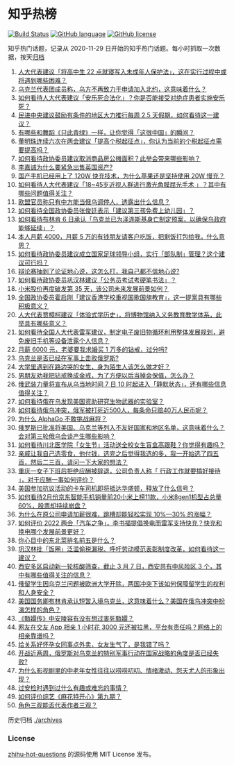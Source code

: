 # 知乎热榜
[![Build Status](https://github.com/ToWeLong/zhihu-hot-questions/workflows/CI/badge.svg)](https://github.com/ToWeLong/zhihu-hot-questions/actions)
[![GitHub language](https://img.shields.io/badge/language-golang-orange.svg)](https://golang.org/)
[![GitHub license](https://img.shields.io/github/license/ToWeLong/zhihu-hot-questions)](https://github.com/ToWeLong/zhihu-hot-questions/blob/main/LICENSE)

知乎热门话题，记录从 2020-11-29 日开始的知乎热门话题。每小时抓取一次数据，按天[归档](./archives)

<!-- BEGIN -->

1. [人大代表建议「将高中生 22 点就寝写入未成年人保护法」，这在实行过程中或将遇到哪些困难？](https://www.zhihu.com/question/520531726)
1. [乌克兰代表团成员称，乌方不再致力于申请加入北约，这意味着什么？](https://www.zhihu.com/question/520495251)
1. [如何看待人大代表建议「安乐死合法化」？你是否能接受对绝症患者实施安乐死？](https://www.zhihu.com/question/520587102)
1. [民进中央建议鼓励有条件的地区大力推行每周 2.5 天假期，如何看待这一建议？](https://www.zhihu.com/question/520499614)
1. [有哪些和舞蹈《只此青绿》一样，让你觉得「这很中国」的瞬间？](https://www.zhihu.com/question/519663946)
1. [董明珠连续六次在两会建议「提高个税起征点」，你认为当前的个税起征点需要提高吗？](https://www.zhihu.com/question/520206917)
1. [如何看待政协委员建议取消商品房公摊面积？此举会带来哪些影响？](https://www.zhihu.com/question/520516840)
1. [李嘉诚为什么要紧急出售英国资产?](https://www.zhihu.com/question/520121203)
1. [国产手机已经用上了 120W 快充技术，为什么苹果还是坚持使用 20W 慢充？](https://www.zhihu.com/question/486796016)
1. [如何看待人大代表建议「18~45岁近视人群进行激光角膜屈光手术 」？其中有哪些问题值得关注？](https://www.zhihu.com/question/520553986)
1. [欧盟官员称只有中方能当俄乌调停人，透露出什么信息？](https://www.zhihu.com/question/520312652)
1. [如何看待全国政协委员张俊廷表示「建议第三孩免费上幼儿园」？](https://www.zhihu.com/question/520337013)
1. [如何看待布林肯 6 日承认「乌克兰已为泽连斯基身亡制定预案，以确保乌政府能够延续」？](https://www.zhihu.com/question/520522306)
1. [本人月薪 4000，月薪 5 万的有钱朋友请客户吃饭，把剩饭打包给我，什么意思？](https://www.zhihu.com/question/519940078)
1. [如何看待政协委员建议成立国家足球领导小组，实行「部队制」管理？这个建议可行吗？](https://www.zhihu.com/question/520514117)
1. [辩论赛抽到了论证地心说，这怎么打，我自己都不信地心说?](https://www.zhihu.com/question/519735999)
1. [如何看待政协委员巩汉林建议「公务员考试考硬笔书法」？](https://www.zhihu.com/question/520516854)
1. [小米股价再度破发第 35 天，该公司未来发展前景如何？](https://www.zhihu.com/question/520203903)
1. [全国政协委员霍启刚「建议香港学校重视国歌国旗教育」，这一提案具有哪些积极意义？](https://www.zhihu.com/question/520505294)
1. [人大代表贾樟柯建议「体验式学历史」，将博物馆纳入义务教育教学体系，此举具有哪些意义？](https://www.zhihu.com/question/519394916)
1. [如何看待全国人大代表雷军建议，制定电子废旧物循环利用整体发展规划，避免废旧手机等设备泄露个人信息？](https://www.zhihu.com/question/520347713)
1. [月薪 6000 元，老婆要我求婚买 1 万多的钻戒，过分吗?](https://www.zhihu.com/question/497817018)
1. [乌克兰是否已经在军事上击败俄罗斯?](https://www.zhihu.com/question/520492588)
1. [大学里遇到在路边哭的女生，身为陌生人该怎么做才好？](https://www.zhihu.com/question/520206847)
1. [男朋友劝我把钻戒换成金戒，为了方便以后当掉会保值，怎么办？](https://www.zhihu.com/question/514147672)
1. [俄武装力量将宣布从乌当地时间 7 日 10 时起进入「静默状态」，还有哪些信息值得关注？](https://www.zhihu.com/question/520536467)
1. [如何看待俄在乌发现美国资助研究生物武器的实验室？](https://www.zhihu.com/question/520490064)
1. [如何看待俄乌冲突，俄军被打死近500人，每条命只赔40万人民币呢？](https://www.zhihu.com/question/520141880)
1. [为什么 AlphaGo 不敢挑战麻将？](https://www.zhihu.com/question/41237594)
1. [俄罗斯已批准将美国、乌克兰等列入不友好国家和地区名单，这意味着什么？会对第三轮俄乌会谈产生哪些影响？](https://www.zhihu.com/question/520595900)
1. [如何看待川北医学院「女生节」活动送全校女生盲盒高跟鞋？你觉得有趣吗？](https://www.zhihu.com/question/520263226)
1. [亲戚让我自己选零食，他付钱，选完之后觉得我选的多，我一开始选了四五百，然后二三百，请问一下大家的想法？](https://www.zhihu.com/question/519715598)
1. [重庆一女子下班后拒绝应酬被辞退，公司负责人称「 行政工作就要搞好接待 」，对于应酬一事如何评价？](https://www.zhihu.com/question/520385377)
1. [美国参加抗议活动的卡车司机即将抵达华盛顿，释放了什么信号？](https://www.zhihu.com/question/520338318)
1. [如何看待2月份京东智能手机销量前20小米上榜11款，小米8gen1机型占总量60%，股票却持续崩盘？](https://www.zhihu.com/question/520462296)
1. [为什么在原公司申请加薪很难，跳槽却能轻松实现 10%—30% 的涨幅？](https://www.zhihu.com/question/512200174)
1. [如何评价 2022 两会「汽车之争」，李书福提倡换电而雷军支持快充？快充和换电哪个发展前景更好？](https://www.zhihu.com/question/520505314)
1. [你心目中的东北菜排名前五是什么？](https://www.zhihu.com/question/519857900)
1. [巩汉林批「饭圈」泛滥偷税漏税、呼吁劳动模范表彰制度改革，如何看待这一建议？](https://www.zhihu.com/question/520507202)
1. [西安多区启动新一轮核酸筛查，截止 3 月 7 日，西安共有中风险区 3 个，其中有哪些值得关注的信息？](https://www.zhihu.com/question/520509220)
1. [俄留学生因乌克兰问题被欧洲大学开除，两国冲突下该如何保障留学生的权利和人身安全？](https://www.zhihu.com/question/519310896)
1. [美国国务卿布林肯承认短暂入境乌克兰，这意味着什么？美国在俄乌冲突中扮演怎样的角色？](https://www.zhihu.com/question/520405974)
1. [《甄嬛传》中安陵容有没有想过害死甄嬛？](https://www.zhihu.com/question/516240414)
1. [网友在交友 App 相亲 1 小时花 3000 元还被拉黑，平台有责任吗？网络上的相亲靠谱吗？](https://www.zhihu.com/question/520440941)
1. [给关系好怀孕女同事点外卖，女友生气了，是我错了吗？](https://www.zhihu.com/question/479100983)
1. [开战近两周，俄罗斯对乌克兰的特别军事行动在国家战略的角度是否已经失败?](https://www.zhihu.com/question/520476567)
1. [为什么影视剧里的中老年女性往往以唠唠叨叨、情绪激动、怨天尤人的形象出现？](https://www.zhihu.com/question/513323934)
1. [过安检时遇到过什么有趣或难忘的事情？](https://www.zhihu.com/question/60559624)
1. [如何评价综艺《麻花特开心》第九期？](https://www.zhihu.com/question/520337153)
1. [角色三观能否代表作者三观？](https://www.zhihu.com/question/514056180)

<!-- END -->

历史归档 [./archives](./archives)


### License
[zhihu-hot-questions](https://github.com/towelong/zhihu-hot-questions) 的源码使用 MIT License 发布。